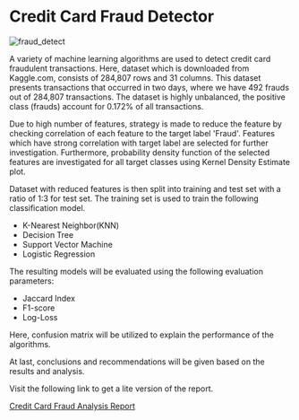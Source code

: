 # Credit Card Fraud Detector 

![fraud_detect](https://user-images.githubusercontent.com/76395229/107957689-3edcaf00-6fa1-11eb-8c71-a9ffd165dcd7.png)

A variety of machine learning algorithms are used to detect credit card fraudulent transactions. Here, dataset which is downloaded from Kaggle.com, consists of 284,807 rows and 31 columns. This dataset presents transactions that occurred in two days, where we have 492 frauds out of 284,807 transactions. The dataset is highly unbalanced, the positive class (frauds) account for 0.172% of all transactions.

Due to high number of features, strategy is made to reduce the feature by checking correlation of each feature to the target label 'Fraud'. Features which have strong correlation with target label are selected for further investigation. Furthermore, probability density function of the selected features are investigated for all target classes using Kernel Density Estimate plot. 

Dataset with reduced features is then split into training and test set with a ratio of 1:3 for test set. The training set is used to train the following classification model.
* K-Nearest Neighbor(KNN)
* Decision Tree
* Support Vector Machine
* Logistic Regression

The resulting models will be evaluated using the following evaluation parameters:
* Jaccard Index
* F1-score
* Log-Loss

Here, confusion matrix will be utilized to explain the performance of the algorithms. 

At last, conclusions and recommendations will be given based on the results and analysis.

Visit the following link to get a lite version of the report.

<a href="https://eu-de.dataplatform.cloud.ibm.com/analytics/notebooks/v2/322a5773-ae46-43a5-9a30-13c307c2af88/view?access_token=1ec5f5205b090240498781a4480faaf0e560b61b26da7873721f6b4656af6429">Credit Card Fraud Analysis Report</a>
